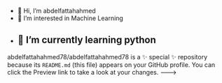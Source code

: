 - 👋 Hi, I’m abdelfattahahmed
- 👀 I’m interested in Machine Learning
- 🌱 I’m currently learning python
  --------------------------------------
abdelfattahahmed78/abdelfattahahmed78 is a ✨ special ✨ repository because its `README.md` (this file) appears on your GitHub profile.
You can click the Preview link to take a look at your changes.
--->
